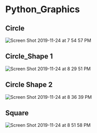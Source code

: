 # Python_Graphics

## Circle


![Screen Shot 2019-11-24 at 7 54 57 PM](https://user-images.githubusercontent.com/34743233/69496444-41646c00-0ef8-11ea-9da5-7ea2d38558c4.png)

## Circle_Shape 1

 ![Screen Shot 2019-11-24 at 8 29 51 PM](https://user-images.githubusercontent.com/34743233/69496571-7624f300-0ef9-11ea-8def-3916841add1c.png)

## Circle Shape 2

![Screen Shot 2019-11-24 at 8 36 39 PM](https://user-images.githubusercontent.com/34743233/69496635-3f031180-0efa-11ea-8396-9c988d35f044.png)

## Square

![Screen Shot 2019-11-24 at 8 51 58 PM](https://user-images.githubusercontent.com/34743233/69496853-a28e3e80-0efc-11ea-82fa-560804532671.png)


